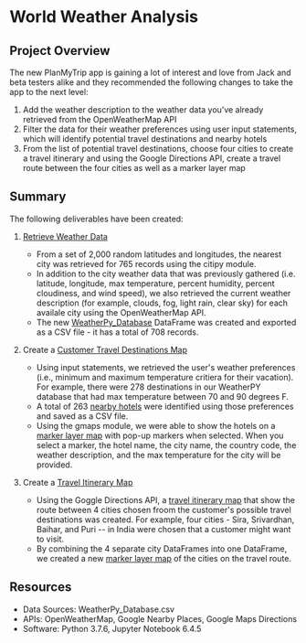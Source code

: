 # World Weather Analysis
## Project Overview
The new PlanMyTrip app is gaining a lot of interest and love from Jack and beta testers alike and they recommended the following changes to take the app to the next level:

1. Add the weather description to the weather data you’ve already retrieved from the OpenWeatherMap API 
2. Filter the data for their weather preferences using user input statements, which will identify potential travel destinations and nearby hotels 
3. From the list of potential travel destinations, choose four cities to create a travel itinerary and using the Google Directions API, create a travel route between the four cities as well as a marker layer map

## Summary
The following deliverables have been created:

1. [Retrieve Weather Data](/Weather_Database/Weather_Database.ipynb)
    - From a set of 2,000 random latitudes and longitudes, the nearest city was retrieved for 765 records using the citipy module.
    - In addition to the city weather data that was previously gathered (i.e. latitude, longitude, max temperature, percent humidity, percent cloudiness, and wind speed), we also retrieved the current weather description (for example, clouds, fog, light rain, clear sky) for each availale city using the OpenWeatherMap API.
    - The new [WeatherPy_Database](/Weather_Database/WeatherPy_Database.csv) DataFrame was created and exported as a CSV file - it has a total of 708 records. 

2. Create a [Customer Travel Destinations Map](/Vacation_Search/Vacation_Search.ipynb)
    - Using input statements, we retrieved the user's weather preferences (i.e., minimum and maximum temperature critiera for their vacation). For example, there were 278 destinations in our WeatherPY database that had max temperature between 70 and 90 degrees F.
    - A total of 263 [nearby hotels](/Vacation_Search/WeatherPy_vacation.csv) were identified using those preferences and saved as a CSV file.
    - Using the gmaps module, we were able to show the hotels on a [marker layer map](/Vacation_Search/WeatherPy_vacation_map.png) with pop-up markers when selected. When you select a marker, the hotel name, the city name, the country code, the weather description, and the max temperature for the city will be provided.
    
3. Create a [Travel Itinerary Map](/Vacation_Itinerary/Vacation_Itinerary.ipynb)
    - Using the Goggle Directions API, a [travel itinerary map](/Vacation_Itinerary/WeatherPy_travel_map.png) that show the route between 4 cities chosen froom the customer's possible travel destinations was created. For example, four cities - Sira, Srivardhan, Baihar, and Puri -- in India were chosen that a customer might want to visit.
    - By combining the 4 separate city DataFrames into one DataFrame, we created a new [marker layer map](/Vacation_Itinerary/WeatherPy_travel_map_markers.png) of the cities on the travel route.

## Resources
- Data Sources: WeatherPy_Database.csv
- APIs: OpenWeatherMap, Google Nearby Places, Google Maps Directions
- Software: Python 3.7.6, Jupyter Notebook 6.4.5